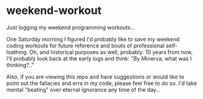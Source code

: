 # weekend-workout
Just logging my weekend programming workouts...

One Saturday morning I figured I'd probably like to save my weekend coding workouts for future reference and bouts of professional self-loathing. Oh, and historical purposes as well, probably. 10 years from now, I'll probably look back at the early logs and think: "By Minerva, what was I thinking?.."

Also, if you are viewing this repo and have suggestions or would like to point out the fallacies and errs in my code, please feel free to do so. I'd take mental "beating" over eternal ignorance any time of the day...
